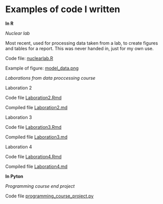 # Examples of code I written

**In R**

*Nuclear lab* 

Most recent, used for processing data taken from a lab, to create figures and tables for a report. This was never handed in, just for my own use. 

Code file: [nuclearlab.R](nuclearlab/nuclearlab.R)

Example of figure: [model_data.png](model_data.png)

*Laborations from data proccessing course*

Laboration 2

Code file [Laboration2.Rmd](Laboration2.Rmd)

Compiled file [Laboration2.md](Laboration2.md)

Laboration 3

Code file [Laboration3.Rmd](Laboration3.Rmd)

Compiled file [Laboration3.md](Laboration3.md)

Laboration 4

Code file [Laboration4.Rmd](Laboration4.Rmd)

Compiled file [Laboration4.md](Laboration4.md)

**In Pyton**

*Programming course end project*

Code file [programming_course_project.py](programming_course_project.py)
